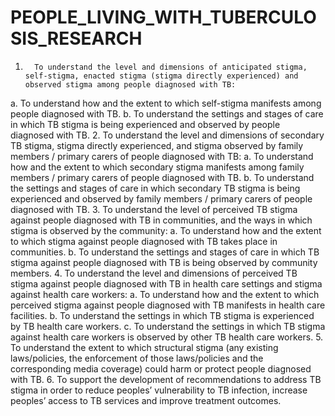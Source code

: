 # PEOPLE_LIVING_WITH_TUBERCULOSIS_RESEARCH

1.       To understand the level and dimensions of anticipated stigma, self-stigma, enacted stigma (stigma directly experienced) and observed stigma among people diagnosed with TB:
a.      To understand how and the extent to which self-stigma manifests among people diagnosed with TB.
b.      To understand the settings and stages of care in which TB stigma is being experienced and observed by people diagnosed with TB.
2.      To understand the level and dimensions of secondary TB stigma, stigma directly experienced, and stigma observed by family members / primary carers of people diagnosed with TB:
a.      To understand how and the extent to which secondary stigma manifests among family members / primary carers of people diagnosed with TB.
b.      To understand the settings and stages of care in which secondary TB stigma is being experienced and observed by family members / primary carers of people diagnosed with TB.
3.       To understand the level of perceived TB stigma against people diagnosed with TB in communities, and the ways in which stigma is observed by the community:
a.      To understand how and the extent to which stigma against people diagnosed with TB takes place in communities.
b.      To understand the settings and stages of care in which TB stigma against people diagnosed with TB is being observed by community members.
4.      To understand the level and dimensions of perceived TB stigma against people diagnosed with TB in health care settings and stigma against health care workers:
a.      To understand how and the extent to which perceived stigma against people diagnosed with TB manifests in health care facilities.
b.      To understand the settings in which TB stigma is experienced by TB health care workers.
c.       To understand the settings in which TB stigma against health care workers is observed by other TB health care workers.
5.      To understand the extent to which structural stigma (any existing laws/policies, the enforcement of those laws/policies and the corresponding media coverage) could harm or protect people diagnosed with TB.
6.      To support the development of recommendations to address TB stigma in order to reduce peoples’ vulnerability to TB infection, increase peoples’ access to TB services and improve treatment outcomes.
